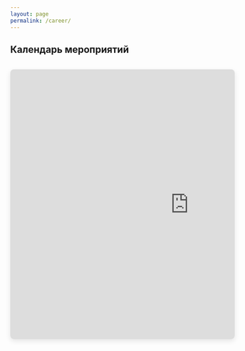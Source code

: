 ```yaml
---
layout: page
permalink: /career/
---
```


## Календарь мероприятий

<div class="calendar-wrapper">
  <div class="calendar-scroll-container">
    <div class="calendar-container">
      <iframe 
        src="https://calendar.yandex.ru/embed/week?layer_ids=34640123&layer_names=Онлайн-магистратура&tz_id=Europe%2FMoscow&uid=2246487652" 
        class="yandex-calendar"
        frameborder="0"
        scrolling="no"
        allowfullscreen
        loading="lazy">
      </iframe>
    </div>
  </div>
  <div class="scroll-hint">← Листайте в стороны →</div>
</div>

<style>
.calendar-wrapper {
  width: 100%;
  margin: 2rem 0;
}

.calendar-scroll-container {
  width: 100%;
  overflow-x: auto;
  overflow-y: hidden;
  -webkit-overflow-scrolling: touch; /* Плавный скролл на iOS */
  scrollbar-width: thin;
  scrollbar-color: #6a9fb5 transparent;
  border-radius: 8px;
  box-shadow: 0 4px 12px rgba(0, 0, 0, 0.1);
}

.calendar-scroll-container::-webkit-scrollbar {
  height: 8px;
}

.calendar-scroll-container::-webkit-scrollbar-track {
  background: transparent;
}

.calendar-scroll-container::-webkit-scrollbar-thumb {
  background: #6a9fb5;
  border-radius: 4px;
}

.calendar-container {
  position: relative;
  width: 800px; /* Фиксированная ширина для десктопной версии */
  min-width: 800px;
  padding-bottom: 120%; /* 16:9 соотношение */
  height: 0;
}

.yandex-calendar {
  position: absolute;
  top: 0;
  left: 0;
  width: 100%;
  height: 100%;
  border: none;
  background: white;
}

.scroll-hint {
  text-align: center;
  color: #6a9fb5;
  font-size: 0.9rem;
  margin-top: 0.5rem;
  display: none;
}

</style>